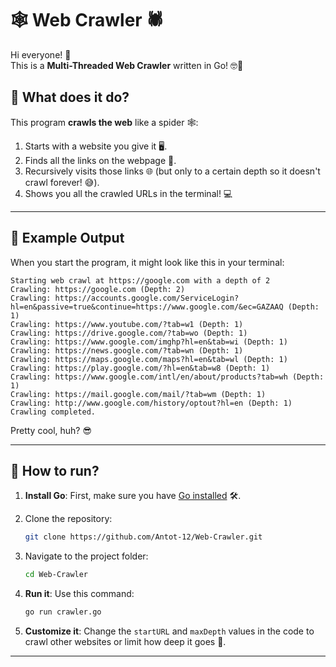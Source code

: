 # 🕸️ Web Crawler 🕷️

Hi everyone! 👋  
This is a **Multi-Threaded Web Crawler** written in Go! 🤓🚀

## 🧐 What does it do?  
This program **crawls the web** like a spider 🕸️:
1. Starts with a website you give it 🖥️.
2. Finds all the links on the webpage 🔗.
3. Recursively visits those links 🌐 (but only to a certain depth so it doesn't crawl forever! 😅).
4. Shows you all the crawled URLs in the terminal! 💻
 
---

## 📖 Example Output  
When you start the program, it might look like this in your terminal:  
```plaintext
Starting web crawl at https://google.com with a depth of 2
Crawling: https://google.com (Depth: 2)
Crawling: https://accounts.google.com/ServiceLogin?hl=en&passive=true&continue=https://www.google.com/&ec=GAZAAQ (Depth: 1)
Crawling: https://www.youtube.com/?tab=w1 (Depth: 1)
Crawling: https://drive.google.com/?tab=wo (Depth: 1)
Crawling: https://www.google.com/imghp?hl=en&tab=wi (Depth: 1)
Crawling: https://news.google.com/?tab=wn (Depth: 1)
Crawling: https://maps.google.com/maps?hl=en&tab=wl (Depth: 1)
Crawling: https://play.google.com/?hl=en&tab=w8 (Depth: 1)
Crawling: https://www.google.com/intl/en/about/products?tab=wh (Depth: 1)
Crawling: https://mail.google.com/mail/?tab=wm (Depth: 1)
Crawling: http://www.google.com/history/optout?hl=en (Depth: 1)
Crawling completed.
```

Pretty cool, huh? 😎

---

## 🚀 How to run?  

1. **Install Go**: First, make sure you have [Go installed](https://go.dev/) 🛠️.  
1. Clone the repository:
   ```bash
   git clone https://github.com/Antot-12/Web-Crawler.git

2. Navigate to the project folder:
   ```bash
   cd Web-Crawler
   ```
   
4. **Run it**: Use this command:  
   ```bash
   go run crawler.go
   ```  
4. **Customize it**: Change the `startURL` and `maxDepth` values in the code to crawl other websites or limit how deep it goes 🧗.  

---

